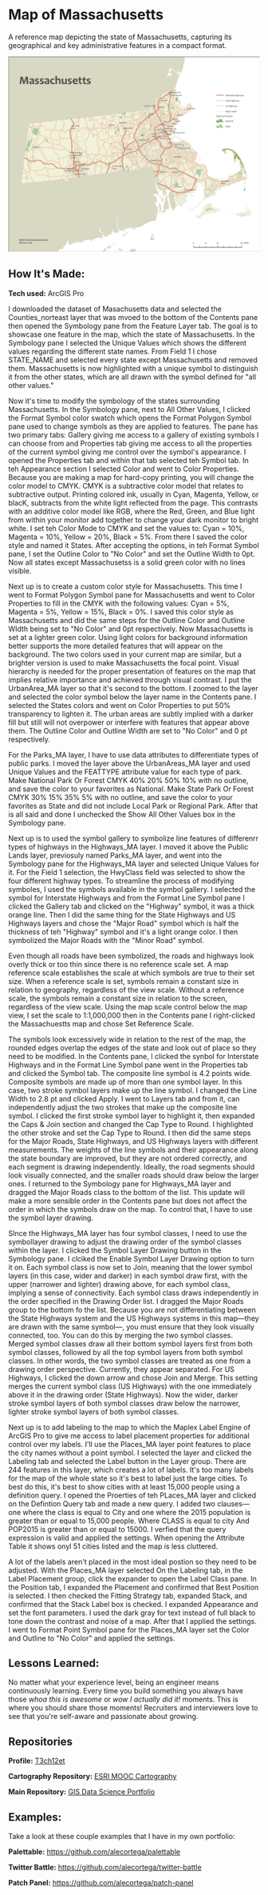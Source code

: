 # Map of Massachusetts
A reference map depicting the state of Massachusetts, capturing its geographical and key administrative features in a compact format.

<img src="./MapOfMassachusetts.png" img alt = "Massachusetts Map"/>

## How It's Made:

**Tech used:** ArcGIS Pro

I downloaded the dataset of Masachusetts data and selected the Counties_norteast layer that was mvoed to the bottom of the Contents pane then opened the Symbology pane from the Feature Layer tab. The goal is to showcase one feature in the map, which the state of Massachusetts. In the Symbology pane I selected the Unique Values which shows the different values regarding the different state names. From Field 1 I chose STATE_NAME and selected every state except Massachusetts and removed them. Massachusetts is now highlighted with a unique symbol to distinguish it from the other states, which are all drawn with the symbol defined for "all other values."

Now it's time to modify the symbology of the states surrounding Massachusetts. In the Symbology pane, next to All Other Values, I clicked the Format Symbol color swatch which opens the Format Polygon Symbol pane used to change symbols as they are applied to features. The pane has two primary tabs: Gallery giving me access to a gallery of existing symbols I can choose from and Properties tab giving me access to all the properties of the current symbol giving me control over the symbol's appearance. I opened the Properties tab and within that tab selected teh Symbol tab. In teh Appearance section I selected Color and went to Color Properties. Because you are making a map for hard-copy printing, you will change the color model to CMYK. CMYK is a subtractive color model that relates to subtractive output. Printing colored ink, usually in Cyan, Magenta, Yellow, or blacK, subtracts from the white light reflected from the page. This contrasts with an additive color model like RGB, where the Red, Green, and Blue light from within your monitor add together to change your dark monitor to bright white. I set teh Color Mode to CMYK and set the values to: Cyan = 10%, Magenta = 10%, Yellow = 20%, Black = 5%. From there I saved the color style and named it States. After accepting the options, in teh Format Symbol pane, I set the Outline Color to "No Color" and set the Outline Width to 0pt. Now all states except Massachusetss is a solid green color with no lines visible.

Next up is to create a custom color style for Massachusetts. This time I went to Format Polygon Symbol pane for Massachusetts and went to Color Properties to fill in the CMYK with the following values: Cyan = 5%, Magenta = 5%, Yellow = 15%, Black = 0%. I saved this color style as Massachusetts and did the same steps for the Outline Color and Outline WIdth being set to "No Color" and 0pt respectively. Now Massachusetts is set at a lighter green color. Using light colors for background information better supports the more detailed features that will appear on the background. The two colors used in your current map are similar, but a brighter version is used to make Massachusetts the focal point. Visual hierarchy is needed for the proper presentation of features on the map that implies relative importance and achieved through visual contrast. I put the UrbanArea_MA layer so that it's second to the bottom. I zoomed to the layer and selected the color symbol below the layer name in the Contents pane. I selected the States colors and went on Color Properties to put 50% transparency to lighten it. The urban areas are subtly implied with a darker fill but still will not overpower or interfere with features that appear above them. The Outline Color and Outline Width are set to "No Color" and 0 pt respectively.

For the Parks_MA layer, I have to use data attributes to differentiate types of public parks. I moved the layer above the UrbanAreas_MA layer and used Unique Values and the FEATTYPE attribute value for each type of park. Make National Park Or Forest CMYK 40% 20% 50% 10% with no outline, and save the color to your favorites as National. Make State Park Or Forest CMYK 30% 15% 35% 5% with no outline, and save the color to your favorites as State and did not include Local Park or Regional Park. After that is all said and done I unchecked the Show All Other Values box in the Symbology pane. 

Next up is to used the symbol gallery to symbolize line features of differenrr types of highways in the Highways_MA layer. I moved it above the Public Lands layer, previosuly named Parks_MA layer, and went into the Symbology pane for the Highways_MA layer and selected Unique Values for it. For the Field 1 selection, the HwyClass field was selected to show the four different highway types. To streamline the process of modifying symboles, I used the symbols available in the symbol gallery. I selected the symbol for Interstate Highways and from the Format Line Symbol pane I clicked the Gallery tab and clicked on the "Highway" symbol, it was a thick orange line. Then I did the same thing for the State Highways and US Highways layers and chose the "Major Road" symbol which is half the thickness of teh "Highway" symbol and it's a light orange color. I then symbolized the Major Roads with the "Minor Road" symbol. 

Even though all roads have been symbolized, the roads and highways look overly thick or too thin since there is no reference scale set. A map reference scale establishes the scale at which symbols are true to their set size. When a reference scale is set, symbols remain a constant size in relation to geography, regardless of the view scale. Without a reference scale, the symbols remain a constant size in relation to the screen, regardless of the view scale. Using the map scale control below the map view, I set the scale to 1:1,000,000 then in the Contents pane I right-clicked the Massachuestts map and chose Set Reference Scale.

The symbols look excessively wide in relation to the rest of the map, the rounded edges overlap the edges of the state and look out of place so they need to be modified. In the Contents pane, I clicked the synbol for Interstate Highways and in the Format Line Symbol pane went in the Properties tab and clicked the Symbol tab. The composite line symbol is 4.2 points wide. Composite symbols are made up of more than one symbol layer. In this case, two stroke symbol layers make up the line symbol. I changed the Line Width to 2.8 pt and clicked Apply. I went to Layers tab and from it, can independently adjust the two strokes that make up the composite line symbol. I clicked the first stroke symbol layer to highlight it, then expanded the Caps & Join section and changed the Cap Type to Round. I highlighted the other stroke and set the Cap Type to Round. I then did the same steps for the Major Roads, State Highways, and US Highways layers with different measurements. The weights of the line symbols and their appearance along the state boundary are improved, but they are not ordered correctly, and each segment is drawing independently. Ideally, the road segments should look visually connected, and the smaller roads should draw below the larger ones. I returned to the Symbology pane for Highways_MA layer and dragged the Major Roads class to the bottom of the list. This update will make a more sensible order in the Contents pane but does not affect the order in which the symbols draw on the map. To control that, I have to use the symbol layer drawing.

SInce the Highways_MA layer has four symbol classes, I need to use the symbollayer drawing to adjust the drawing order of the symbol classes within the layer. I clicked the Symbol Layer Drawing button in the Symbology pane. I clciked the Enable Symbol Layer Drawing option to turn it on. Each symbol class is now set to Join, meaning that the lower symbol layers (in this case, wider and darker) in each symbol draw first, with the upper (narrower and lighter) drawing above, for each symbol class, implying a sense of connectivity. Each symbol class draws independently in the order specified in the Drawing Order list. I dragged the Major Roads group to the bottom fo the list. Because you are not differentiating between the State Highways system and the US Highways systems in this map—they are drawn with the same symbol—, you must ensure that they look visually connected, too. You can do this by merging the two symbol classes. Merged symbol classes draw all their bottom symbol layers first from both symbol classes, followed by all the top symbol layers from both symbol classes. In other words, the two symbol classes are treated as one from a drawing order perspective. Currently, they appear separated. For US Highways, I clicked the down arrow and chose Join and Merge. This setting merges the current symbol class (US Highways) with the one immediately above it in the drawing order (State Highways). Now the wider, darker stroke symbol layers of both symbol classes draw below the narrower, lighter stroke symbol layers of both symbol classes.

Next up is to add labeling to the map to which the Maplex Label Engine of ArcGIS Pro to give me access to label placement properties for additional control over my labels. I'll use the Places_MA layer point features to place the city names without a point symbol. I selected the layer and clicked the Labeling tab and selected the Label button in the Layer group. There are 244 features in this layer, which creates a lot of labels. It's too many labels for the map of the whole state so it's best to label just the large cities. To best do this, it's best to show cities with at least 15,000 people using a definition query. I opened the Proerties of teh PLaces_MA layer and clicked on the Defintion Query tab and made a new query. I added two clauses—one where the class is equal to City and one where the 2015 population is greater than or equal to 15,000 people. Where CLASS is equal to city And POP2015 is greater than or equal to 15000. I verfied that the query expression is valid and applied the settings. When opening the Attribute Table it shows onyl 51 cities listed and the map is less cluttered.

A lot of the labels aren't placed in the most ideal postion so they need to be adjusted. With the Places_MA layer selected On the Labeling tab, in the Label Placement group, click the expander to open the Label Class pane. In the Position tab, I expanded the Placement and confirmed that Best Position is selected. I then checked the Fitting Strategy tab, expanded Stack, and confirmed that the Stack Label box is checked. I expanded Appearance and set the font parameters. I used the dark gray for text instead of full black to tone down the contrast and noise of a map. After that I applied the settings. I went to Format Point Symbol pane for the Places_MA layer set the Color and Outline to "No Color"  and applied the settings.

## Lessons Learned:

No matter what your experience level, being an engineer means continuously learning. Every time you build something you always have those *whoa this is awesome* or *wow I actually did it!* moments. This is where you should share those moments! Recruiters and interviewers love to see that you're self-aware and passionate about growing.

## Repositories
**Profile:** [T3ch12et](https://github.com/T3ch12et)

**Cartography Repository:** [ESRI MOOC Cartography](https://github.com/T3ch12et/GIS-Data-Science-Portfolio/tree/main/ESRI-MOOC-Cartography)

**Main Repository:** [GIS Data Science Portfolio](https://github.com/T3ch12et/GIS-Data-Science-Portfolio)

## Examples:
Take a look at these couple examples that I have in my own portfolio:

**Palettable:** https://github.com/alecortega/palettable

**Twitter Battle:** https://github.com/alecortega/twitter-battle

**Patch Panel:** https://github.com/alecortega/patch-panel
